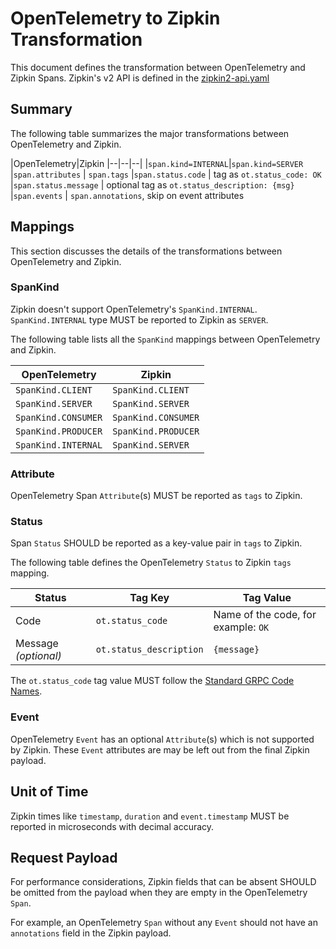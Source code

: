 
# OpenTelemetry to Zipkin Transformation

This document defines the transformation between OpenTelemetry and Zipkin Spans.
Zipkin's v2 API is defined in the [zipkin2-api.yaml](https://github.com/openzipkin/zipkin-api/blob/master/zipkin2-api.yaml)

## Summary

The following table summarizes the major transformations between OpenTelemetry
and Zipkin.

|OpenTelemetry|Zipkin
|--|--|--|
|`span.kind=INTERNAL`|`span.kind=SERVER`
|`span.attributes` | `span.tags`
|`span.status.code` | tag as `ot.status_code: OK`
|`span.status.message` | optional tag as `ot.status_description: {msg}`
|`span.events` | `span.annotations`, skip on event attributes

## Mappings

This section discusses the details of the transformations between OpenTelemetry
and Zipkin.

### SpanKind

Zipkin doesn't support OpenTelemetry's `SpanKind.INTERNAL`.
`SpanKind.INTERNAL` type MUST be reported to Zipkin as `SERVER`.

The following table lists all the `SpanKind` mappings between OpenTelemetry and
Zipkin.

|OpenTelemetry|Zipkin
|--|--|
`SpanKind.CLIENT`|`SpanKind.CLIENT`
`SpanKind.SERVER`|`SpanKind.SERVER`
`SpanKind.CONSUMER`|`SpanKind.CONSUMER`
`SpanKind.PRODUCER`|`SpanKind.PRODUCER`
`SpanKind.INTERNAL`|`SpanKind.SERVER`

### Attribute

OpenTelemetry Span `Attribute`(s) MUST be reported as `tags` to Zipkin.

### Status

Span `Status` SHOULD be reported as a key-value pair in `tags` to Zipkin.

The following table defines the OpenTelemetry `Status` to Zipkin `tags` mapping.

Status|Tag Key| Tag Value
|--|--|--|
|Code | `ot.status_code` | Name of the code, for example: `OK`
|Message *(optional)* | `ot.status_description` | `{message}`

The `ot.status_code` tag value MUST follow the [Standard GRPC Code Names](https://github.com/grpc/grpc/blob/master/doc/statuscodes.md).

### Event

OpenTelemetry `Event` has an optional `Attribute`(s) which is not supported by
Zipkin.
These `Event` attributes are may be left out from the final Zipkin payload.

## Unit of Time

Zipkin times like `timestamp`, `duration` and `event.timestamp` MUST be reported
in microseconds with decimal accuracy.

## Request Payload

For performance considerations, Zipkin fields that can be absent SHOULD be
omitted from the payload when they are empty in the OpenTelemetry `Span`.

For example, an OpenTelemetry `Span` without any `Event` should not have an
`annotations` field in the Zipkin payload.
